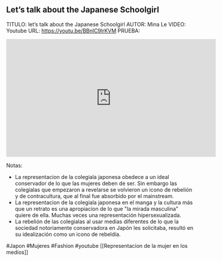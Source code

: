 ## Let’s talk about the Japanese Schoolgirl

TITULO:  let’s talk about the Japanese Schoolgirl
AUTOR: Mina Le
VIDEO: Youtube
URL: https://youtu.be/BBnlC9lrKVM
PRUEBA: 
<iframe width="560" height="315" src="https://www.youtube.com/embed/BBnlC9lrKVM" frameborder="0" allow="accelerometer; autoplay; clipboard-write; encrypted-media; gyroscope; picture-in-picture" allowfullscreen></iframe>



Notas:
* La representacion de la colegiala japonesa obedece a un ideal conservador de lo que las mujeres deben de ser. Sin embargo las colegialas que empezaron a revelarse se volvieron un icono de rebelión y de contracultura, que al final fue absorbido por el mainstream.
* La representacion de la colegiala japonesa en el manga y la cultura más que un retrato es una apropiacion de lo que "la mirada masculina" quiere de ella. Muchas veces una representación hipersexualizada.
* La rebelión de las colegialas al usar medias diferentes de lo que la sociedad notoriamente conservadora en Japón les solicitaba, resultó en su idealización como un icono de rebeldía.

#Japon #Mujeres #Fashion #youtube [[Representacion de la mujer en los medios]]
